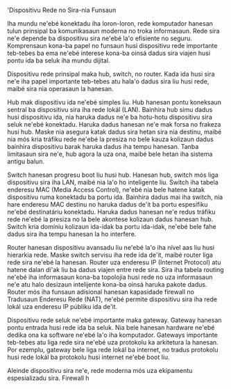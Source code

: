 'Dispositivu Rede no Sira-nia Funsaun

Iha mundu ne'ebé konektadu iha loron-loron, rede komputador hanesan tulun prinsipal ba komunikasaun moderna no troka informasaun. Rede sira ne'e depende ba dispositivu sira ne'ebé la'o efisiente no seguru. Komprensaun kona-ba papel no funsaun husi dispositivu rede importante teb-tebes ba ema ne'ebé interese kona-ba oinsá dadus sira viajen husi pontu ida ba seluk iha mundu dijital.

Dispositivu rede prinsipal maka hub, switch, no router. Kada ida husi sira ne'e iha papel importante teb-tebes atu hala'o dadus sira liu husi rede, maibé sira nia operasaun la hanesan.

Hub mak dispositivu ida ne'ebé simples liu. Hub hanesan pontu koneksaun sentral ba dispositivu sira iha rede lokál (LAN). Bainhira hub simu dadus husi dispositivu ida, nia haruka dadus ne'e ba hotu-hotu dispositivu sira seluk ne'ebé konektadu. Haruka dadus hanesan ne'e mak forsa no frakeza husi hub. Maske nia asegura katak dadus sira hetan sira nia destinu, maibé nia mós kria tráfiku rede ne'ebé la presiza no bele kauza kolizaun dadus bainhira dispositivu barak haruka dadus iha tempu hanesan. Tanba limitasaun sira ne'e, hub agora la uza ona, maibé bele hetan iha sistema antigu balun.

Switch hanesan progresu boot liu husi hub. Hanesan hub, switch mós liga dispositivu sira iha LAN, maibé nia la'o ho inteligente liu. Switch iha tabela enderesu MAC (Media Access Control), ne'ebé nia bele hatene katak dispositivu ruma konektadu ba portu ida. Bainhira dadus mai iha switch, nia hare enderesu MAC destinu no haruka dadus de'it ba portu espesífiku ne'ebé destinatáriu konektadu. Haruka dadus hanesan ne'e redus tráfiku rede ne'ebé la presiza no la bele akontese kolizaun dadus hanesan hub. Switch kria domíniu kolizaun ida-idak ba portu ida-idak, ne'ebé bele fahe dadus sira iha tempu hanesan la ho interfere.

Router hanesan dispositivu avansadu liu ne'ebé la'o iha nível aas liu husi hierarkia rede. Maske switch servisu iha rede ida de'it, maibé router liga rede sira ne'ebé la hanesan. Router uza enderesu IP (Internet Protocol) atu hatene dalan di'ak liu ba dadus viajen entre rede sira. Sira iha tabela routing ne'ebé iha informasaun kona-ba topolojia husi rede no uza informasaun ne'e atu halo desizaun intelijente kona-ba oinsá haruka pakote dadus. Router mós iha funsaun adisional hanesan kapasidade firewall no Tradusaun Enderesu Rede (NAT), ne'ebé permite dispositivu sira iha rede lokál uza enderesu IP públiku ida de'it.

Dispositivu rede seluk ne'ebé importante maka gateway. Gateway hanesan pontu entrada husi rede ida ba seluk. Nia bele hanesan hardware ne'ebé dedika ona ka software ne'ebé la'o iha komputador. Gateways importante teb-tebes atu liga rede sira ne'ebé uza protokolu ka arkitetura la hanesan. Por ezemplu, gateway bele liga rede lokál ba internet, no tradus protokolu husi rede lokál ba protokolu husi internet ne'ebé boot liu.

Aleinde dispositivu sira ne'e, rede moderna mós uza ekipamentu espesializadu sira. Firewall h